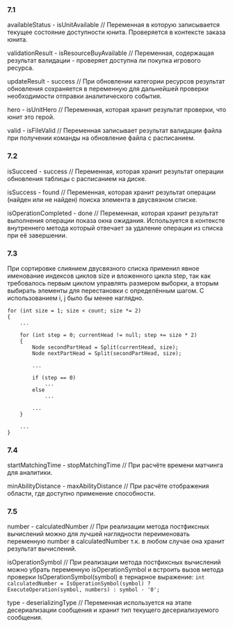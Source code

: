 ### 7.1

availableStatus - isUnitAvailable
// Переменная в которую записывается текущее состояние доступности юнита. Проверяется в контексте заказа юнита.

validationResult - isResourceBuyAvailable
// Переменная, содержащая результат валидации - проверяет доступна ли покупка игрового ресурса.

updateResult - success
// При обновлении категории ресурсов результат обновления сохраняется в переменную для дальнейшей проверки необходимости отправки аналитического события.

hero - isUnitHero
// Переменная, которая хранит результат проверки, что юнит это герой.

valid - isFileValid
// Переменная записывает результат валидации файла при получении команды на обновление файла с расписанием.

### 7.2

isSucceed - success
// Переменная, которая хранит результат операции обновления таблицы с расписанием на диске.

isSuccess - found
// Переменная, которая хранит результат операции (найден или не найден) поиска элемента в двусвязном списке.

isOperationCompleted - done
// Переменная, которая хранит результат выполнения операции показа окна ожидания. Используется в контексте внутреннего метода который отвечает за удаление операции из списка при её завершении.

### 7.3 
При сортировке слиянием двусвязного списка применил явное именование индексов циклов size и вложенного цикла step, так как требовалось первым циклом управлять размером выборки, 
а вторым выбирать элементы для перестановки с определённым шагом. С использованием i, j было бы менее наглядно.

```
for (int size = 1; size < count; size *= 2)
{
    ...
    
    for (int step = 0; currentHead != null; step += size * 2)
    {
        Node secondPartHead = Split(currentHead, size);
        Node nextPartHead = Split(secondPartHead, size);
        
        ...
        
        if (step == 0)
            ...
        else
            ...
        
        ...
    }

    ...
}
```

### 7.4

startMatchingTime - stopMatchingTime
// При расчёте времени матчинга для аналитики.

minAbilityDistance - maxAbilityDistance
// При расчёте отображения области, где доступно применение способности.

### 7.5

number - calculatedNumber
// При реализации метода постфиксных вычислений можно для лучшей наглядности переименовать переменную number в calculatedNumber т.к. в любом случае она хранит результат вычислений. 

isOperationSymbol
// При реализации метода постфиксных вычислений можно убрать переменную isOperationSymbol и встроить вызов метода проверки IsOperationSymbol(symbol) в тернарное выражение:
`int calculatedNumber = IsOperationSymbol(symbol) ? ExecuteOperation(symbol, numbers) : symbol - '0';`

type - deserializingType
// Переменная используется на этапе десериализации сообщения и хранит тип текущего десериализуемого сообщения.



